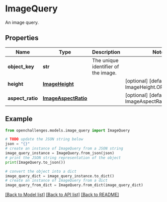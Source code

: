 # ImageQuery

An image query.

## Properties

| Name             | Type                                        | Description                         | Notes                                             |
| ---------------- | ------------------------------------------- | ----------------------------------- | ------------------------------------------------- |
| **object_key**   | **str**                                     | The unique identifier of the image. |
| **height**       | [**ImageHeight**](ImageHeight.md)           |                                     | [optional] [default to ImageHeight.ORIGINAL]      |
| **aspect_ratio** | [**ImageAspectRatio**](ImageAspectRatio.md) |                                     | [optional] [default to ImageAspectRatio.ORIGINAL] |

## Example

```python
from openchallenges.models.image_query import ImageQuery

# TODO update the JSON string below
json = "{}"
# create an instance of ImageQuery from a JSON string
image_query_instance = ImageQuery.from_json(json)
# print the JSON string representation of the object
print(ImageQuery.to_json())

# convert the object into a dict
image_query_dict = image_query_instance.to_dict()
# create an instance of ImageQuery from a dict
image_query_from_dict = ImageQuery.from_dict(image_query_dict)
```

[[Back to Model list]](../README.md#documentation-for-models) [[Back to API list]](../README.md#documentation-for-api-endpoints) [[Back to README]](../README.md)
